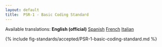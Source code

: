 ```yaml
---
layout: default
title:  PSR-1 - Basic Coding Standard
---
```


<nav id="lngmenu">
  Available translations:
  <b>English (official)</b>
  <a href="/psr/psr-1/es">Spanish</a>
  <a href="/psr/psr-1/fr">French</a>
  <a href="/psr/psr-1/it">Italian</a>
</nav>

{% include fig-standards/accepted/PSR-1-basic-coding-standard.md %}
